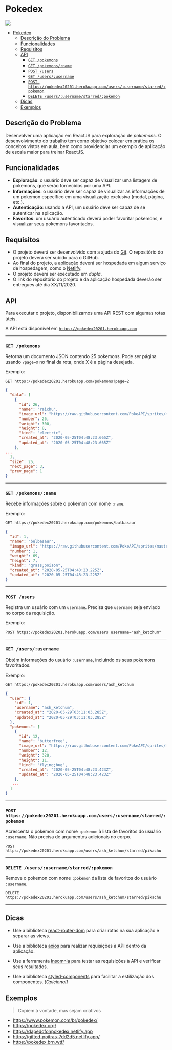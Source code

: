 # Pokedex

![](https://i.redd.it/hup9hsnlw7311.jpg)

- [Pokedex](#pokedex)
  * [Descrição do Problema](#descri--o-do-problema)
  * [Funcionalidades](#funcionalidades)
  * [Requisitos](#requisitos)
  * [API](#api)
    + [`GET /pokemons`](#-get--pokemons-)
    + [`GET /pokemons/:name`](#-get--pokemons--name-)
    + [`POST /users`](#-post--users-)
    + [`GET /users/:username`](#-get--users--username-)
    + [`POST https://pokedex20201.herokuapp.com/users/:username/starred/:pokemon`](#-post-https---pokedex20201herokuappcom-users--username-starred--pokemon-)
    + [`DELETE /users/:username/starred/:pokemon`](#-delete--users--username-starred--pokemon-)
  * [Dicas](#dicas)
  * [Exemplos](#exemplos)

## Descrição do Problema

Desenvolver uma aplicação em ReactJS para exploração de _pokemons_. O desenvolvimento do trabalho tem como objetivo colocar em prática os conceitos vistos em aula, bem como providenciar um exemplo de aplicação de escala maior para treinar ReactJS.

## Funcionalidades

- **Exploração**: o usuário deve ser capaz de visualizar uma listagem de pokemons, que serão fornecidos por uma API.
- **Informações**: o usuário deve ser capaz de visualizar as informações de um pokemon específico em uma visualização exclusiva (modal, página, etc.).
- **Autenticação**: usando a API, um usuário deve ser capaz de se autenticar na aplicação.
- **Favoritos**: um usuário autenticado deverá poder favoritar pokemons, e visualizar seus pokemons favoritados.

## Requisitos

- O projeto deverá ser desenvolvido com a ajuda do [Git](https://brennop.github.io/wiki/#/git/guia). O repositório do projeto deverá ser subido para o GitHub.
- Ao final do projeto, a aplicação deverá ser hospedada em algum serviço de hospedagem, como o [Netlify](https://www.netlify.com/).
- O projeto deverá ser executado em _dupla_.
- O link do repositório do projeto e da aplicação hospedada deverão ser entregues até dia XX/11/2020.

## API

Para executar o projeto, disponibilizamos uma API REST com algumas rotas úteis.

A API está disponível em [`https://pokedex20201.herokuapp.com`](https://pokedex20201.herokuapp.com)

---

### `GET /pokemons`

Retorna um documento JSON contendo 25 pokemons. Pode ser página usando `?page=X` no final da rota, onde X é a página desejada.

Exemplo:

```
GET https://pokedex20201.herokuapp.com/pokemons?page=2
```

```json
{
  "data": [
    {
      "id": 26,
      "name": "raichu",
      "image_url": "https://raw.githubusercontent.com/PokeAPI/sprites/master/sprites/pokemon/26.png",
      "number": 26,
      "weight": 300,
      "height": 8,
      "kind": "electric",
      "created_at": "2020-05-25T04:48:23.665Z",
      "updated_at": "2020-05-25T04:48:23.665Z"
    },
...
  ],
  "size": 25,
  "next_page": 3,
  "prev_page": 1
}
```

---

### `GET /pokemons/:name`

Recebe informações sobre o pokemon com nome `:name`.


Exemplo:

```
GET https://pokedex20201.herokuapp.com/pokemons/bulbasaur
```

```json
{
  "id": 1,
  "name": "bulbasaur",
  "image_url": "https://raw.githubusercontent.com/PokeAPI/sprites/master/sprites/pokemon/1.png",
  "number": 1,
  "weight": 69,
  "height": 7,
  "kind": "grass;poison",
  "created_at": "2020-05-25T04:48:23.225Z",
  "updated_at": "2020-05-25T04:48:23.225Z"
}
```

---

### `POST /users`

Registra um usuário com um `username`. Precisa que `username` seja enviado no corpo da requisição.

Exemplo:

```
POST https://pokedex20201.herokuapp.com/users username="ash_ketchum"
```

---

### `GET /users/:username`

Obtém informações do usuário `:username`, incluindo os seus pokemons favoritados.

Exemplo:

```
GET https://pokedex20201.herokuapp.com/users/ash_ketchum
```

```json
{
  "user": {
    "id": 1,
    "username": "ash_ketchum",
    "created_at": "2020-05-29T03:11:03.285Z",
    "updated_at": "2020-05-29T03:11:03.285Z"
  },
  "pokemons": [
    {
      "id": 12,
      "name": "butterfree",
      "image_url": "https://raw.githubusercontent.com/PokeAPI/sprites/master/sprites/pokemon/12.png",
      "number": 12,
      "weight": 320,
      "height": 11,
      "kind": "flying;bug",
      "created_at": "2020-05-25T04:48:23.423Z",
      "updated_at": "2020-05-25T04:48:23.423Z"
    },
   ...
  ]
}
```

---

### `POST https://pokedex20201.herokuapp.com/users/:username/starred/:pokemon`

Acrescenta o pokemon com nome `:pokemon` à lista de favoritos do usuário `:username`. Não precisa de argumentos adicionais no corpo.


```
POST https://pokedex20201.herokuapp.com/users/ash_ketchum/starred/pikachu
```

---

### `DELETE /users/:username/starred/:pokemon`

Remove o pokemon com nome `:pokemon` da lista de favoritos do usuário `:username`.

```
DELETE https://pokedex20201.herokuapp.com/users/ash_ketchum/starred/pikachu
```

---

## Dicas

- Use a biblioteca [react-router-dom](https://reactrouter.com/web/guides/quick-start) para criar rotas na sua aplicação e separar as views.

- Use a biblioteca [axios](https://github.com/axios/axios) para realizar requisições à API dentro da aplicação.

- Use a ferramenta [Insomnia](https://insomnia.rest/) para testar as requisições à API e verificar seus resultados.

- Use a biblioteca [styled-components](https://styled-components.com/) para facilitar a estilização dos componentes. _[Opicional]_

## Exemplos 

> Copiem à vontade, mas sejam criativos

- https://www.pokemon.com/br/pokedex/
- https://pokedex.org/
- https://dapedofonpokedex.netlify.app
- https://gifted-poitras-7dd2d5.netlify.app/
- https://pokedex.brn.wtf/
